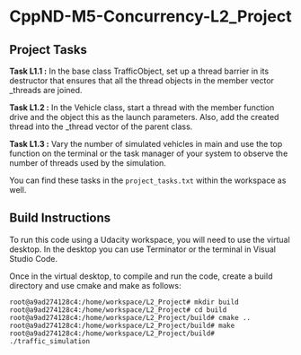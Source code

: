 # CppND-M5-Concurrency-L2_Project

## Project Tasks

**Task L1.1 :** In the base class TrafficObject, set up a thread barrier in its destructor that ensures that all the thread objects in the member vector _threads are joined.

**Task L1.2 :** In the Vehicle class, start a thread with the member function drive and the object this as the launch parameters. Also, add the created thread into the _thread vector of the parent class.

**Task L1.3 :** Vary the number of simulated vehicles in main and use the top function on the terminal or the task manager of your system to observe the number of threads used by the simulation.

You can find these tasks in the `project_tasks.txt` within the workspace as well.

## Build Instructions

To run this code using a Udacity workspace, you will need to use the virtual desktop. In the desktop you can use Terminator or the terminal in Visual Studio Code.

Once in the virtual desktop, to compile and run the code, create a build directory and use cmake and make as follows:
```
root@a9ad274128c4:/home/workspace/L2_Project# mkdir build
root@a9ad274128c4:/home/workspace/L2_Project# cd build
root@a9ad274128c4:/home/workspace/L2_Project/build# cmake ..
root@a9ad274128c4:/home/workspace/L2_Project/build# make
root@a9ad274128c4:/home/workspace/L2_Project/build# ./traffic_simulation
```
